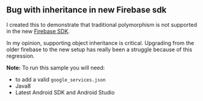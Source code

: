 Bug with inheritance in new Firebase sdk
---

I created this to demonstrate that traditional polymorphism is not supported in the new [Firebase SDK](https://firebase.google.com/docs/android/setup).

In my opinion, supporting object inheritance is critical. Upgrading from the older firebase to the new setup has really been a struggle because of this regression. 

**Note:** 
To run this sample you will need: 
* to add a valid `google_services.json`
* Java8
* Latest Android SDK and Android Studio
